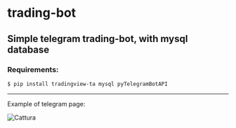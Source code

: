 # trading-bot
Simple telegram trading-bot, with mysql database
--------------
### Requirements:
```bash
$ pip install tradingview-ta mysql pyTelegramBotAPI
```
--------------
Example of telegram page:

![Cattura](https://user-images.githubusercontent.com/56504768/164942863-867f9836-9ffb-401d-9c0a-15f395dfee3e.JPG)
